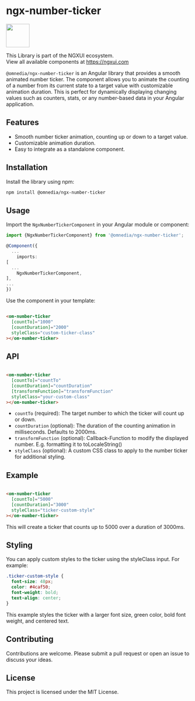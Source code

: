 # ngx-number-ticker

<a href="https://ngxui.com" target="_blank" style="display: flex;gap: .5rem;align-items: center;cursor: pointer; padding: 0 0 0 0; height: fit-content;">
  <img src="https://ngxui.com/assets/img/ngxui-logo.png" style="width: 64px;height: 64px;">
</a>

This Library is part of the NGXUI ecosystem. <br>
View all available components at https://ngxui.com

`@omnedia/ngx-number-ticker` is an Angular library that provides a smooth animated number ticker. The component allows you to animate the counting of a number from its current state to a target value with customizable animation duration. This is perfect for dynamically displaying changing values such as counters, stats, or any number-based data in your Angular application.

## Features

- Smooth number ticker animation, counting up or down to a target value.
- Customizable animation duration.
- Easy to integrate as a standalone component.

## Installation

Install the library using npm:

```bash
npm install @omnedia/ngx-number-ticker
```

## Usage

Import the `NgxNumberTickerComponent` in your Angular module or component:

```typescript
import {NgxNumberTickerComponent} from '@omnedia/ngx-number-ticker';

@Component({
  ...
    imports:
[
  ...
    NgxNumberTickerComponent,
],
...
})
```

Use the component in your template:

```html

<om-number-ticker
  [countTo]="1000"
  [countDuration]="2000"
  styleClass="custom-ticker-class"
></om-number-ticker>
```

## API

```html

<om-number-ticker
  [countTo]="countTo"
  [countDuration]="countDuration"
  [transformFunction]="transformFunction"
  styleClass="your-custom-class"
></om-number-ticker>
```

- `countTo` (required): The target number to which the ticker will count up or down.
- `countDuration` (optional): The duration of the counting animation in milliseconds. Defaults to 2000ms.
- `transformFunction` (optional): Callback-Function to modify the displayed number. E.g. formatting it to toLocaleString()
- `styleClass` (optional): A custom CSS class to apply to the number ticker for additional styling.

## Example

```html

<om-number-ticker
  [countTo]="5000"
  [countDuration]="3000"
  styleClass="ticker-custom-style"
></om-number-ticker>
```

This will create a ticker that counts up to 5000 over a duration of 3000ms.

## Styling

You can apply custom styles to the ticker using the styleClass input. For example:

```css
.ticker-custom-style {
  font-size: 48px;
  color: #4caf50;
  font-weight: bold;
  text-align: center;
}
```

This example styles the ticker with a larger font size, green color, bold font weight, and centered text.

## Contributing

Contributions are welcome. Please submit a pull request or open an issue to discuss your ideas.

## License

This project is licensed under the MIT License.
